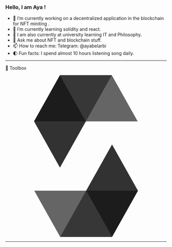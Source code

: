 ### Hello, I am Aya ! 

- 🔭 I’m currently working on a decentralized application in the blockchain for NFT miniting . 
- 🌱 I’m currently learning solidity and react. 
- 🌱 I am also currently at university learning IT and Philosophy. 
- 💬 Ask me about NFT and blockchain stuff. 
- 📫 How to reach me: Telegram: @ayabelarbi
- 🌓 Fun facts: I spend almost 10 hours listening song daily. 

---

🧰 Toolbox

<svg viewBox="0 0 128 128" xmlns="http://www.w3.org/2000/svg"><path d="M84.466 0L63.887 36.578H22.756L43.321 0z" opacity=".45"/><path d="M63.887 36.576h41.145L84.468 0H43.323z" opacity=".6"/><path d="M43.323 73.138l20.565-36.562L43.323 0 22.759 36.576z" opacity=".8"/><path d="M43.521 128L64.1 91.424h41.145L84.666 128z" opacity=".45"/><path d="M64.1 91.426H22.955l20.564 36.575h41.145z" opacity=".6"/><path d="M84.666 54.864L64.102 91.426l20.564 36.575 20.579-36.575z" opacity=".8"/></svg>


---
